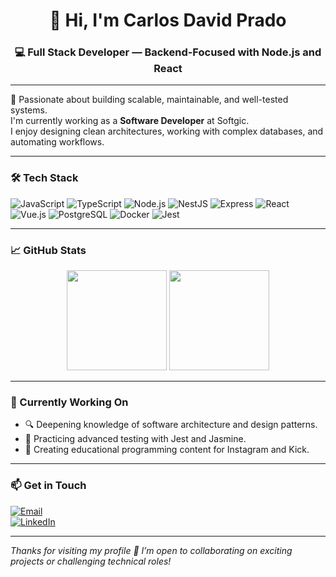 <h1 align="center">👋 Hi, I'm Carlos David Prado</h1>
<h3 align="center">💻 Full Stack Developer — Backend-Focused with Node.js and React</h3>

---

🚀 Passionate about building scalable, maintainable, and well-tested systems.  
I'm currently working as a **Software Developer** at Softgic.  
I enjoy designing clean architectures, working with complex databases, and automating workflows.

---

### 🛠️ Tech Stack

![JavaScript](https://img.shields.io/badge/-JavaScript-F7DF1E?style=flat-square&logo=javascript&logoColor=000)
![TypeScript](https://img.shields.io/badge/-TypeScript-3178C6?style=flat-square&logo=typescript&logoColor=fff)
![Node.js](https://img.shields.io/badge/-Node.js-339933?style=flat-square&logo=node.js&logoColor=fff)
![NestJS](https://img.shields.io/badge/-NestJS-E0234E?style=flat-square&logo=nestjs&logoColor=fff)
![Express](https://img.shields.io/badge/-Express-000000?style=flat-square&logo=express&logoColor=fff)
![React](https://img.shields.io/badge/-React-61DAFB?style=flat-square&logo=react&logoColor=000)
![Vue.js](https://img.shields.io/badge/-Vue.js-42B883?style=flat-square&logo=vue.js&logoColor=fff)
![PostgreSQL](https://img.shields.io/badge/-PostgreSQL-4169E1?style=flat-square&logo=postgresql&logoColor=fff)
![Docker](https://img.shields.io/badge/-Docker-2496ED?style=flat-square&logo=docker&logoColor=fff)
![Jest](https://img.shields.io/badge/-Jest-C21325?style=flat-square&logo=jest&logoColor=fff)

---

### 📈 GitHub Stats

<p align="center">
  <img 
    src="https://github-readme-stats.vercel.app/api?username=kelthaz&show_icons=true&hide_title=false&bg_color=1E2235&title_color=7FB0FF&text_color=7DF9AA&icon_color=FFD700&border_color=1E2235" 
    height="160"
  />
  <img 
    src="https://github-readme-stats.vercel.app/api/top-langs/?username=kelthaz&layout=compact&bg_color=1E2235&title_color=7FB0FF&text_color=7DF9AA&icon_color=FFD700&border_color=1E2235"
    height="160"
  />
</p>



---

### 📌 Currently Working On

- 🔍 Deepening knowledge of software architecture and design patterns.
- 🧪 Practicing advanced testing with Jest and Jasmine.
- 🎥 Creating educational programming content for Instagram and Kick.

---

### 📫 Get in Touch

[![Email](https://img.shields.io/badge/Email-davidkelthaz@gmail.com-blue)](mailto:davidkelthaz@gmail.com)  
[![LinkedIn](https://img.shields.io/badge/LinkedIn-David%20Prado-blue?logo=linkedin)]([https://www.linkedin.com/in/kelthaz/])

---

_Thanks for visiting my profile 🙌 I’m open to collaborating on exciting projects or challenging technical roles!_
